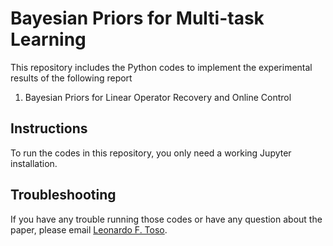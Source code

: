 # Bayesian Priors for Multi-task Learning

This repository includes the Python codes to implement the experimental results of the following report

1)  Bayesian Priors for Linear Operator Recovery and Online Control

## Instructions

To run the codes in this repository, you only need a working Jupyter installation. 

## Troubleshooting

If you have any trouble running those codes or have any question about the paper, please email [Leonardo F. Toso](mailto:lt2879@columbia.edu).

